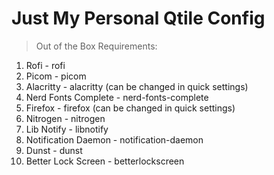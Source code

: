# Just My Personal Qtile Config
> Out of the Box Requirements:
  1. Rofi - rofi
  2. Picom - picom
  3. Alacritty - alacritty (can be changed in quick settings)
  4. Nerd Fonts Complete - nerd-fonts-complete
  5. Firefox - firefox (can be changed in quick settings)
  6. Nitrogen - nitrogen
  7. Lib Notify - libnotify
  8. Notification Daemon - notification-daemon
  9. Dunst - dunst
  10. Better Lock Screen - betterlockscreen
